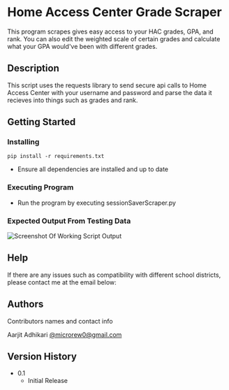 # Home Access Center Grade Scraper

This program scrapes gives easy access to your HAC grades, GPA, and rank. You can also edit the weighted scale of certain grades and calculate what your GPA would've been with different grades. 

## Description

This script uses the requests library to send secure api calls to Home Access Center with your username and password and parse the data it recieves into things such as grades and rank.

## Getting Started

### Installing
```
pip install -r requirements.txt
```
* Ensure all dependencies are installed and up to date

### Executing Program

* Run the program by executing sessionSaverScraper.py

### Expected Output From Testing Data

![Screenshot Of Working Script Output](<https://media-hosting.imagekit.io//b2450c4ba6994391/Screenshot 2025-03-02 153159.png?Expires=1835559188&Key-Pair-Id=K2ZIVPTIP2VGHC&Signature=1Gd1CmTbsMM5QuuSXmbT-Rp0fuzWaESVQmr99ahen2k8B5F3riwYYHvD4jgFGO2Y8bfMouA7FPf-TBiyNERjBGJfUAAoz~WzKuM4KptvZ-mOsVUyYvHApN34PCjHaackS5uK3lR~-bFApiQ2~YyPnlohKhf2wFJR5DWVSKHCGkqFkjfMhXBeAr-21vbso3f9Gw6dUEpKXjREVS4h2MH6qtKF9MfwbBIBGVR60oi~jFdTUNmy-2~G--BVOSUItOOWgiyQYhDR3eHwz8uaj0s7Bn-gMhMdVqgjVLk1Q7so~t7owwN7FuTbA~uWIhd8UMu9Cap7kzGZ-dJ0U-R2YXQqlQ__>)

## Help

If there are any issues such as compatibility with different school districts, please contact me at the email below:

## Authors

Contributors names and contact info

Aarjit Adhikari
[@microrew0@gmail.com](https://gmail.com)

## Version History

* 0.1
    * Initial Release